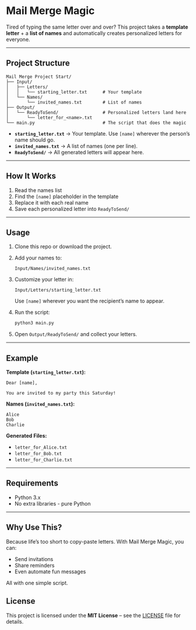 
# Mail Merge Magic

Tired of typing the same letter over and over?
This project takes a **template letter** + a **list of names** and automatically creates personalized letters for everyone.

---

## Project Structure

```
Mail Merge Project Start/
├── Input/
│   ├── Letters/
│   │   └── starting_letter.txt      # Your template
│   └── Names/
│       └── invited_names.txt        # List of names
├── Output/
│   └── ReadyToSend/                 # Personalized letters land here
│       └── letter_for_<name>.txt
└── main.py                          # The script that does the magic
```

* **`starting_letter.txt`** → Your template. Use `[name]` wherever the person’s name should go.
* **`invited_names.txt`** → A list of names (one per line).
* **`ReadyToSend/`** → All generated letters will appear here.

---

## How It Works

1. Read the names list
2. Find the `[name]` placeholder in the template
3. Replace it with each real name
4. Save each personalized letter into `ReadyToSend/`

---

## Usage

1. Clone this repo or download the project.
2. Add your names to:

   ```
   Input/Names/invited_names.txt
   ```
3. Customize your letter in:

   ```
   Input/Letters/starting_letter.txt
   ```

    Use `[name]` wherever you want the recipient’s name to appear.
4. Run the script:

   ```bash
   python3 main.py
   ```
5. Open `Output/ReadyToSend/` and collect your letters. 

---

## Example

**Template (`starting_letter.txt`):**

```
Dear [name],

You are invited to my party this Saturday!
```

**Names (`invited_names.txt`):**

```
Alice
Bob
Charlie
```

**Generated Files:**

* `letter_for_Alice.txt`
* `letter_for_Bob.txt`
* `letter_for_Charlie.txt`

---

## Requirements

* Python 3.x
* No extra libraries - pure Python

---

## Why Use This?

Because life’s too short to copy-paste letters.
With Mail Merge Magic, you can:

* Send invitations
* Share reminders
* Even automate fun messages

All with one simple script.

## License

This project is licensed under the **MIT License** – see the [LICENSE](LICENSE) file for details.
